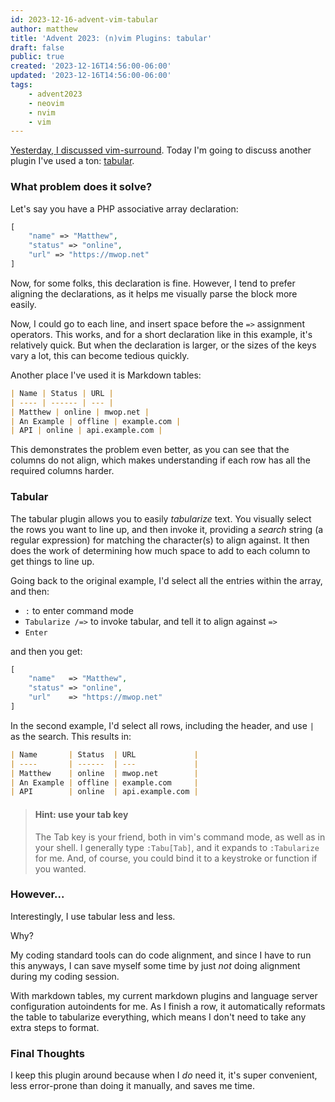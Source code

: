 ```yaml
---
id: 2023-12-16-advent-vim-tabular
author: matthew
title: 'Advent 2023: (n)vim Plugins: tabular'
draft: false
public: true
created: '2023-12-16T14:56:00-06:00'
updated: '2023-12-16T14:56:00-06:00'
tags:
    - advent2023
    - neovim
    - nvim
    - vim
---
```

[Yesterday, I discussed vim-surround](/blog/2023-12-15-advent-vim-surround.html).
Today I'm going to discuss another plugin I've used a ton: [tabular](https://github.com/godlygeek/tabular).

<!--- EXTENDED -->

### What problem does it solve?

Let's say you have a PHP associative array declaration:

```php
[
    "name" => "Matthew",
    "status" => "online",
    "url" => "https://mwop.net"
]
```

Now, for some folks, this declaration is fine.
However, I tend to prefer aligning the declarations, as it helps me visually parse the block more easily.

Now, I could go to each line, and insert space before the `=>` assignment operators.
This works, and for a short declaration like in this example, it's relatively quick.
But when the declaration is larger, or the sizes of the keys vary a lot, this can become tedious quickly.

Another place I've used it is Markdown tables:

```markdown
| Name | Status | URL |
| ---- | ------ | --- |
| Matthew | online | mwop.net |
| An Example | offline | example.com |
| API | online | api.example.com |
```

This demonstrates the problem even better, as you can see that the columns do not align, which makes understanding if each row has all the required columns harder.

### Tabular

The tabular plugin allows you to easily _tabularize_ text.
You visually select the rows you want to line up, and then invoke it, providing a _search_ string (a regular expression) for matching the character(s) to align against.
It then does the work of determining how much space to add to each column to get things to line up.

Going back to the original example, I'd select all the entries within the array, and then:

- `:` to enter command mode
- `Tabularize /=>` to invoke tabular, and tell it to align against `=>`
- `Enter`

and then you get:

```php
[
    "name"   => "Matthew",
    "status" => "online",
    "url"    => "https://mwop.net"
]
```

In the second example, I'd select all rows, including the header, and use `|` as the search.
This results in:

```markdown
| Name       | Status  | URL             |
| ----       | ------  | ---             |
| Matthew    | online  | mwop.net        |
| An Example | offline | example.com     |
| API        | online  | api.example.com |
```

> #### Hint: use your tab key
>
> The Tab key is your friend, both in vim's command mode, as well as in your shell.
> I generally type `:Tabu[Tab]`, and it expands to `:Tabularize` for me.
> And, of course, you could bind it to a keystroke or function if you wanted.

### However...

Interestingly, I use tabular less and less.

Why?

My coding standard tools can do code alignment, and since I have to run this anyways, I can save myself some time by just _not_ doing alignment during my coding session.

With markdown tables, my current markdown plugins and language server configuration autoindents for me.
As I finish a row, it automatically reformats the table to tabularize everything, which means I don't need to take any extra steps to format.

### Final Thoughts

I keep this plugin around because when I _do_ need it, it's super convenient, less error-prone than doing it manually, and saves me time.
